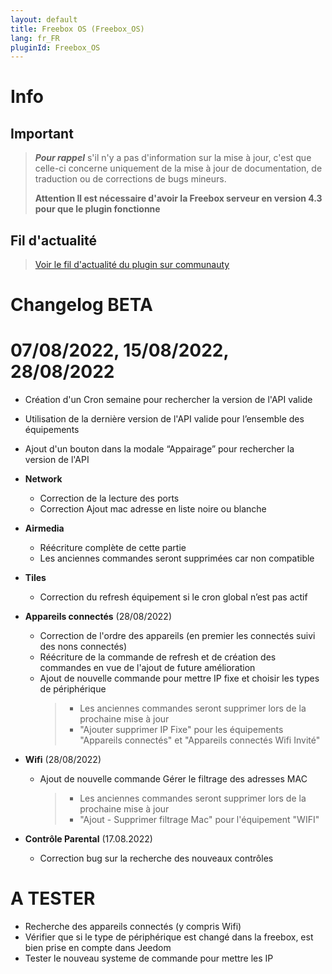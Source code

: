 ```yaml
---
layout: default
title: Freebox OS (Freebox_OS)
lang: fr_FR
pluginId: Freebox_OS
---
```


# Info

## Important

> **_Pour rappel_** s'il n'y a pas d'information sur la mise à jour, c'est que celle-ci concerne uniquement de la mise à jour de documentation, de traduction ou de corrections de bugs mineurs.
>
> **Attention Il est nécessaire d'avoir la Freebox serveur en version 4.3 pour que le plugin fonctionne**

## Fil d'actualité

> [Voir le fil d'actualité du plugin sur communauty](https://community.jeedom.com/t/info-plugin-freebox-mise-a-jour-des-composants-de-la-delta-tiles-systeme/30673)

# Changelog BETA

# 07/08/2022, 15/08/2022, 28/08/2022

- Création d'un Cron semaine pour rechercher la version de l'API valide
- Utilisation de la dernière version de l'API valide pour l’ensemble des équipements
- Ajout d'un bouton dans la modale “Appairage” pour rechercher la version de l'API

- **Network**

  - Correction de la lecture des ports
  - Correction Ajout mac adresse en liste noire ou blanche

- **Airmedia**

  - Réécriture complète de cette partie
  - Les anciennes commandes seront supprimées car non compatible

- **Tiles**

  - Correction du refresh équipement si le cron global n’est pas actif

- **Appareils connectés** (28/08/2022)

  - Correction de l'ordre des appareils (en premier les connectés suivi des nons connectés)
  - Réécriture de la commande de refresh et de création des commandes en vue de l'ajout de future amélioration
  - Ajout de nouvelle commande pour mettre IP fixe et choisir les types de périphérique
    > - Les anciennes commandes seront supprimer lors de la prochaine mise à jour
    > - "Ajouter supprimer IP Fixe" pour les équipements "Appareils connectés" et "Appareils connectés Wifi Invité"

- **Wifi** (28/08/2022)

  - Ajout de nouvelle commande Gérer le filtrage des adresses MAC
    > - Les anciennes commandes seront supprimer lors de la prochaine mise à jour
    > - "Ajout - Supprimer filtrage Mac" pour l'équipement "WIFI"

- **Contrôle Parental** (17.08.2022)
  - Correction bug sur la recherche des nouveaux contrôles

# A TESTER

- Recherche des appareils connectés (y compris Wifi)
- Vérifier que si le type de périphérique est changé dans la freebox, est bien prise en compte dans Jeedom
- Tester le nouveau systeme de commande pour mettre les IP
